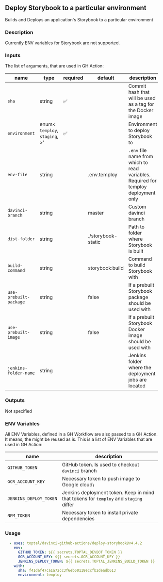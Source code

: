 ## Deploy Storybook to a particular environment

Builds and Deploys an application's Storybook to a particular environment

### Description

Currently ENV variables for Storybook are not supported.

### Inputs

The list of arguments, that are used in GH Action:

| name                   | type                                       | required | default            | description                                                                         |
| ---------------------- | ------------------------------------------ | -------- | ------------------ | ----------------------------------------------------------------------------------- |
| `sha`                  | string                                     | ✅        |                    | Commit hash that will be used as a tag for the Docker image                         |
| `environment`          | enum<<br/>`temploy`,<br/>`staging`,<br/>>' | ✅        |                    | Environment to deploy Storybook to                                                  |
| `env-file`             | string                                     |          | .env.temploy       | `.env` file name from which to read variables. Required for temploy deployment only |
| `davinci-branch`       | string                                     |          | master             | Custom davinci branch                                                               |
| `dist-folder`          | string                                     |          | ./storybook-static | Path to folder where Storybook is built                                             |
| `build-command`        | string                                     |          | storybook:build    | Command to build Storybook with                                                     |
| `use-prebuilt-package` | string                                     |          | false              | If a prebuilt Storybook package should be used with                                 |
| `use-prebuilt-image`   | string                                     |          | false              | If a prebuilt Storybook Docker image should be used with                            |
| `jenkins-folder-name`  | string                                     |          |                    | Jenkins folder where the deployment jobs are located                                |

### Outputs

Not specified

### ENV Variables

All ENV Variables, defined in a GH Workflow are also passed to a GH Action. It means, the might be reused as is.
This is a list of ENV Variables that are used in GH Action:

| name                   | description                                                                           |
| ---------------------- | ------------------------------------------------------------------------------------- |
| `GITHUB_TOKEN`         | GitHub token. Is used to checkout `davinci` branch                                    |
| `GCR_ACCOUNT_KEY`      | Necessary token to push image to Google cloud\\                                       |
| `JENKINS_DEPLOY_TOKEN` | Jenkins deployment token. Keep in mind that tokens for `temploy` and `staging` differ |
| `NPM_TOKEN`            | Necessary token to install private dependencies                                       |

### Usage

```yaml
  - uses: toptal/davinci-github-actions/deploy-storybook@v4.4.2
    env:
      GITHUB_TOKEN: ${{ secrets.TOPTAL_DEVBOT_TOKEN }}
      GCR_ACCOUNT_KEY: ${{ secrets.GCR_ACCOUNT_KEY }}
      JENKINS_DEPLOY_TOKEN: ${{ secrets.TOPTAL_JENKINS_BUILD_TOKEN }}
    with:
      sha: f41daf47ca1a72cc3f6eb50118eccfb2deadb613
      environment: temploy
```
